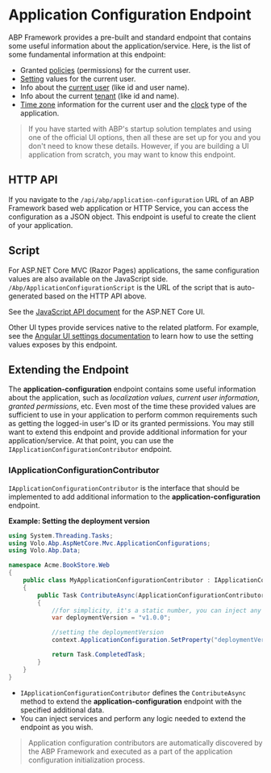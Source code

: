 # Application Configuration Endpoint

ABP Framework provides a pre-built and standard endpoint that contains some useful information about the application/service. Here, is the list of some fundamental information at this endpoint:

* Granted [policies](../../fundamentals/authorization.md) (permissions) for the current user.
* [Setting](../../fundamentals/settings.md) values for the current user.
* Info about the [current user](../../infrastructure/current-user.md) (like id and user name).
* Info about the current [tenant](../../architecture/multi-tenancy) (like id and name).
* [Time zone](../../infrastructure/timing.md) information for the current user and the [clock](../../infrastructure/timing.md) type of the application.

> If you have started with ABP's startup solution templates and using one of the official UI options, then all these are set up for you and you don't need to know these details. However, if you are building a UI application from scratch, you may want to know this endpoint.

## HTTP API

If you navigate to the `/api/abp/application-configuration` URL of an ABP Framework based web application or HTTP Service, you can access the configuration as a JSON object. This endpoint is useful to create the client of your application.

## Script

For ASP.NET Core MVC (Razor Pages) applications, the same configuration values are also available on the JavaScript side. `/Abp/ApplicationConfigurationScript` is the URL of the script that is auto-generated based on the HTTP API above.

See the [JavaScript API document](../../ui/mvc-razor-pages/javascript-api) for the ASP.NET Core UI.

Other UI types provide services native to the related platform. For example, see the [Angular UI settings documentation](../../ui/angular/settings.md) to learn how to use the setting values exposes by this endpoint.

## Extending the Endpoint

The **application-configuration** endpoint contains some useful information about the application, such as _localization values_, _current user information_, _granted permissions_, etc. Even most of the time these provided values are sufficient to use in your application to perform common requirements such as getting the logged-in user's ID or its granted permissions. You may still want to extend this endpoint and provide additional information for your application/service. At that point, you can use the `IApplicationConfigurationContributor` endpoint.

### IApplicationConfigurationContributor

`IApplicationConfigurationContributor` is the interface that should be implemented to add additional information to the **application-configuration** endpoint.

**Example: Setting the deployment version**

```csharp
using System.Threading.Tasks;
using Volo.Abp.AspNetCore.Mvc.ApplicationConfigurations;
using Volo.Abp.Data;

namespace Acme.BookStore.Web
{
    public class MyApplicationConfigurationContributor : IApplicationConfigurationContributor
    {
        public Task ContributeAsync(ApplicationConfigurationContributorContext context)
        {
            //for simplicity, it's a static number, you can inject any service to this class and perform your logic...
            var deploymentVersion = "v1.0.0"; 

            //setting the deploymentVersion
            context.ApplicationConfiguration.SetProperty("deploymentVersion", deploymentVersion);

            return Task.CompletedTask;
        }
    }
}
```

* `IApplicationConfigurationContributor` defines the `ContributeAsync` method to extend the **application-configuration** endpoint with the specified additional data.
* You can inject services and perform any logic needed to extend the endpoint as you wish.

> Application configuration contributors are automatically discovered by the ABP Framework and executed as a part of the application configuration initialization process.
